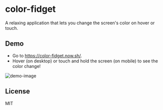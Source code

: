 # color-fidget

A relaxing application that lets you change the screen's color on hover or touch.

## Demo

* Go to https://color-fidget.now.sh/.
* Hover (on desktop) or touch and hold the screen (on mobile) to see the color change!

![demo-image](https://user-images.githubusercontent.com/15894826/68985416-2ba1c900-07cb-11ea-9759-a587b37625e6.gif)

## License 

MIT
